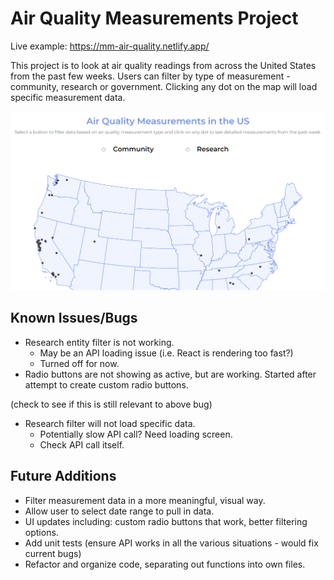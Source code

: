 # Air Quality Measurements Project

Live example: https://mm-air-quality.netlify.app/

This project is to look at air quality readings from across the United States from the past few weeks. Users can filter by type of measurement - community, research or government. Clicking any dot on the map will load specific measurement data.

![Screenshot of app](https://github.com/kittywizard/air-quality/blob/c809c203ac308c11fdf7d8d1e1a33d33851b3bd3/screenshot.PNG)

## Known Issues/Bugs
- Research entity filter is not working.
  - May be an API loading issue (i.e. React is rendering too fast?)
  - Turned off for now.
- Radio buttons are not showing as active, but are working. Started after attempt to create custom radio buttons.

(check to see if this is still relevant to above bug)
- Research filter will not load specific data.
  - Potentially slow API call? Need loading screen.
  - Check API call itself.

## Future Additions 
- Filter measurement data in a more meaningful, visual way.
- Allow user to select date range to pull in data.
- UI updates including: custom radio buttons that work, better filtering options.
- Add unit tests (ensure API works in all the various situations - would fix current bugs)
- Refactor and organize code, separating out functions into own files. 
